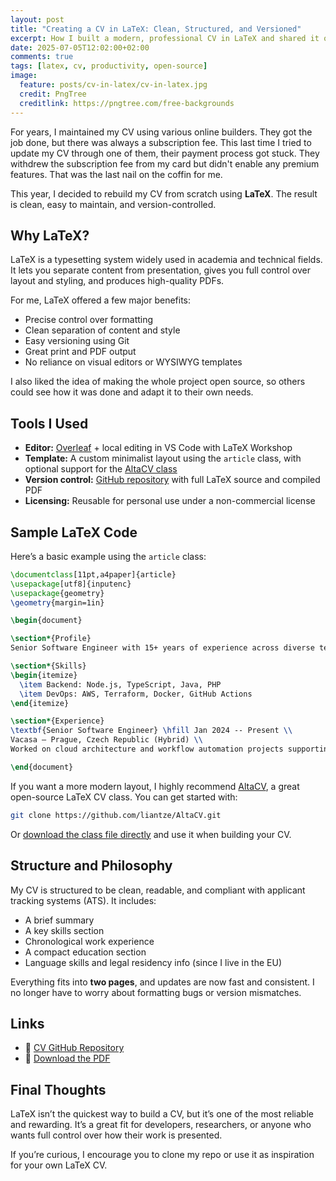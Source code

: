 ```yaml
---
layout: post
title: "Creating a CV in LaTeX: Clean, Structured, and Versioned"
excerpt: How I built a modern, professional CV in LaTeX and shared it on GitHub for easy versioning and reuse.
date: 2025-07-05T12:02:00+02:00
comments: true
tags: [latex, cv, productivity, open-source]
image:
  feature: posts/cv-in-latex/cv-in-latex.jpg
  credit: PngTree
  creditlink: https://pngtree.com/free-backgrounds
---
```


For years, I maintained my CV using various online builders. They got the job done, but there was always a subscription fee. This last time I tried to update my CV through one of them, their payment process got stuck. They withdrew the subscription fee from my card but didn't enable any premium features. That was the last nail on the coffin for me.

This year, I decided to rebuild my CV from scratch using **LaTeX**. The result is clean, easy to maintain, and version-controlled.

## Why LaTeX?

LaTeX is a typesetting system widely used in academia and technical fields. It lets you separate content from presentation, gives you full control over layout and styling, and produces high-quality PDFs.

For me, LaTeX offered a few major benefits:

- Precise control over formatting  
- Clean separation of content and style  
- Easy versioning using Git  
- Great print and PDF output  
- No reliance on visual editors or WYSIWYG templates

I also liked the idea of making the whole project open source, so others could see how it was done and adapt it to their own needs.

## Tools I Used

- **Editor:** [Overleaf](https://overleaf.com) + local editing in VS Code with LaTeX Workshop  
- **Template:** A custom minimalist layout using the `article` class, with optional support for the [AltaCV class](https://github.com/liantze/AltaCV)  
- **Version control:** [GitHub repository](https://github.com/jonathas/your-cv-repo) with full LaTeX source and compiled PDF  
- **Licensing:** Reusable for personal use under a non-commercial license  

## Sample LaTeX Code

Here’s a basic example using the `article` class:

```latex
\documentclass[11pt,a4paper]{article}
\usepackage[utf8]{inputenc}
\usepackage{geometry}
\geometry{margin=1in}

\begin{document}

\section*{Profile}
Senior Software Engineer with 15+ years of experience across diverse technologies and teams.

\section*{Skills}
\begin{itemize}
  \item Backend: Node.js, TypeScript, Java, PHP
  \item DevOps: AWS, Terraform, Docker, GitHub Actions
\end{itemize}

\section*{Experience}
\textbf{Senior Software Engineer} \hfill Jan 2024 -- Present \\
Vacasa – Prague, Czech Republic (Hybrid) \\
Worked on cloud architecture and workflow automation projects supporting large-scale field operations.

\end{document}
```

If you want a more modern layout, I highly recommend [AltaCV](https://github.com/liantze/AltaCV), a great open-source LaTeX CV class. You can get started with:

```bash
git clone https://github.com/liantze/AltaCV.git
```

Or [download the class file directly](https://raw.githubusercontent.com/liantze/AltaCV/master/altacv.cls) and use it when building your CV.

## Structure and Philosophy

My CV is structured to be clean, readable, and compliant with applicant tracking systems (ATS). It includes:

- A brief summary  
- A key skills section  
- Chronological work experience  
- A compact education section  
- Language skills and legal residency info (since I live in the EU)

Everything fits into **two pages**, and updates are now fast and consistent. I no longer have to worry about formatting bugs or version mismatches.

## Links

- 📂 [CV GitHub Repository](https://github.com/jonathas/your-cv-repo)  
- 📄 [Download the PDF](https://jonathas.com/files/Jonathas_Ribeiro_CV.pdf)

## Final Thoughts

LaTeX isn’t the quickest way to build a CV, but it’s one of the most reliable and rewarding. It’s a great fit for developers, researchers, or anyone who wants full control over how their work is presented.

If you’re curious, I encourage you to clone my repo or use it as inspiration for your own LaTeX CV.
